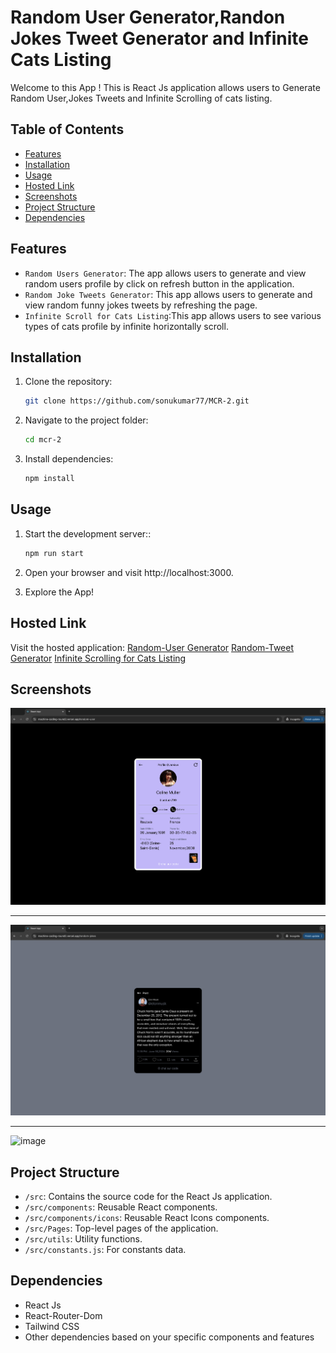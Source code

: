 # Random User Generator,Randon Jokes Tweet Generator and Infinite Cats Listing 

Welcome to this App ! This is React Js application allows users to Generate Random User,Jokes Tweets and Infinite Scrolling of cats listing.

## Table of Contents

- [Features](#features)
- [Installation](#installation)
- [Usage](#usage)
- [Hosted Link](#hosted-link)
- [Screenshots](#screenshots)
- [Project Structure](#project-structure)
- [Dependencies](#dependencies)

## Features

- `Random Users Generator`: The app allows users to generate and view random users profile by click on refresh button in the application.
- `Random Joke Tweets Generator`: This app allows users to generate and view random funny jokes tweets by refreshing the page.
- `Infinite Scroll for Cats Listing`:This app allows users to see various types of cats profile by infinite horizontally scroll.

## Installation

1. Clone the repository:

   ```bash
   git clone https://github.com/sonukumar77/MCR-2.git 

   ```

2. Navigate to the project folder:

   ```bash
   cd mcr-2

   ```

3. Install dependencies:

   ```bash
   npm install
   ```

## Usage

1. Start the development server::

   ```bash
   npm run start

   ```

2. Open your browser and visit http://localhost:3000.

3. Explore the App!

## Hosted Link

Visit the hosted application: 
[Random-User Generator](https://machine-coding-round2.vercel.app/random-user)
[Random-Tweet Generator](https://machine-coding-round2.vercel.app/random-jokes)
[Infinite Scrolling for Cats Listing](https://machine-coding-round2.vercel.app/cats-listing)

## Screenshots

![image](https://github.com/sonukumar77/MCR-2/blob/main/src/assets/screenshots/random-users.png)

---

![image](https://github.com/sonukumar77/MCR-2/blob/main/src/assets/screenshots/random-joke-tweets.png)

---

![image](https://github.com/sonukumar77/MCR-2/blob/main/src/assets/screenshots/cats-listing.png)

## Project Structure

- `/src`: Contains the source code for the React Js application.
- `/src/components`: Reusable React components.
- `/src/components/icons`: Reusable React Icons components.
- `/src/Pages`: Top-level pages of the application.
- `/src/utils`: Utility functions.
- `/src/constants.js`: For constants data.

## Dependencies

- React Js
- React-Router-Dom
- Tailwind CSS
- Other dependencies based on your specific components and features

